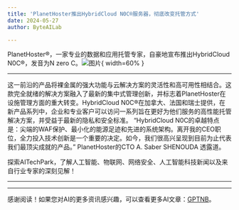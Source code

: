 ```yaml
---
title: 'PlanetHoster推出HybridCloud N0C®服务器，彻底改变托管方式'
date: 2024-05-27
author: ByteAILab

---
```


PlanetHoster®，一家专业的数据和应用托管专家，自豪地宣布推出HybridCloud N0C®，发音为N zero C。![图片](https://ai-techpark.com/wp-content/uploads/2024/05/PlanetHoster-960x540.jpg){ width=60% }

---
这一前沿的产品将裸金属的强大功能与云解决方案的灵活性和高可用性相结合。这款完全就绪的解决方案融入了最新的集中式管理创新，并标志着PlanetHoster在设施管理方面的重大转变。HybridCloud N0C®在加拿大、法国和瑞士提供，在新产品系列中，企业和专业客户可以访问一系列旨在更好为他们服务的高性能托管解决方案，并受益于最新的隐私和安全标准。
“HybridCloud N0C的卓越特点是：尖端的WAF保护、最小化的能源足迹和先进的系统架构。离开我的CEO职位，全力投入技术创新是一个重要的决定。如今，我们很高兴呈现到目前为止代表我们最顶尖成就的产品。” PlanetHoster的CTO A. Saber SHENOUDA 透露道。

探索AITechPark，了解人工智能、物联网、网络安全、人工智能科技新闻以及来自行业专家的深刻见解！

---
---
感谢阅读！如果您对AI的更多资讯感兴趣，可以查看更多AI文章：[GPTNB](https://gptnb.com)。